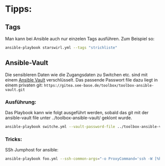  Tipps:
==============

 Tags
--------

Man kann bei Ansible auch nur einzelen Tags ausführen. Zum Beispiel so:

```bash
ansible-playbook starswirl.yml --tags "strichliste"
```

 Ansible-Vault
---------------

Die sensibleren Daten wie die Zugangsdaten zu Switchen etc. sind mit einem [Ansible Vault](https://docs.ansible.com/ansible/latest/user_guide/vault.html) verschlüsselt.
Das passende Passwort file dazu liegt in einem privaten git: ``https://gitea.see-base.de/toolbox/toolbox-ansible-vault.git``

### Ausführung:

Das Playbook kann wie folgt ausgeführt werden, sobald das git mit der ansible-vault file unter ../toolbox-ansible-vault/ geklont wurde.
```bash
ansible-playbook switche.yml --vault-password-file ../toolbox-ansible-vault/toolbox-ansible-vault.pwd
``` 

### Tricks:

SSh Jumphost for ansible:
```bash
ansible-playbook foo.yml --ssh-common-args="-o ProxyCommand='ssh -W [%h]:%p ansible@vh.tbbs.me'"
```

